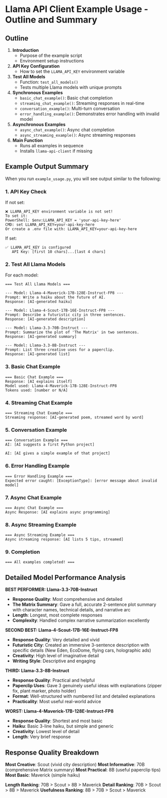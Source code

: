 # Llama API Client Example Usage - Outline and Summary

## Outline

1. **Introduction**
    - Purpose of the example script
    - Environment setup instructions
2. **API Key Configuration**
    - How to set the `LLAMA_API_KEY` environment variable
3. **Test All Models**
    - Function: `test_all_models()`
    - Tests multiple Llama models with unique prompts
4. **Synchronous Examples**
    - `basic_chat_example()`: Basic chat completion
    - `streaming_chat_example()`: Streaming responses in real-time
    - `conversation_example()`: Multi-turn conversation
    - `error_handling_example()`: Demonstrates error handling with invalid model
5. **Asynchronous Examples**
    - `async_chat_example()`: Async chat completion
    - `async_streaming_example()`: Async streaming responses
6. **Main Function**
    - Runs all examples in sequence
    - Installs `llama-api-client` if missing

## Example Output Summary

When you run `example_usage.py`, you will see output similar to the following:

### 1. API Key Check
If not set:
```
❌ LLAMA_API_KEY environment variable is not set!
To set it:
PowerShell: $env:LLAMA_API_KEY = 'your-api-key-here'
CMD: set LLAMA_API_KEY=your-api-key-here
Or create a .env file with: LLAMA_API_KEY=your-api-key-here
```
If set:
```
✅ LLAMA_API_KEY is configured
   API Key: [first 10 chars]...[last 4 chars]
```

### 2. Test All Llama Models
For each model:
```
=== Test All Llama Models ===

--- Model: Llama-4-Maverick-17B-128E-Instruct-FP8 ---
Prompt: Write a haiku about the future of AI.
Response: [AI-generated haiku]

--- Model: Llama-4-Scout-17B-16E-Instruct-FP8 ---
Prompt: Describe a futuristic city in three sentences.
Response: [AI-generated description]

--- Model: Llama-3.3-70B-Instruct ---
Prompt: Summarize the plot of 'The Matrix' in two sentences.
Response: [AI-generated summary]

--- Model: Llama-3.3-8B-Instruct ---
Prompt: List three creative uses for a paperclip.
Response: [AI-generated list]
```

### 3. Basic Chat Example
```
=== Basic Chat Example ===
Response: [AI explains itself]
Model used: Llama-4-Maverick-17B-128E-Instruct-FP8
Tokens used: [number or N/A]
```

### 4. Streaming Chat Example
```
=== Streaming Chat Example ===
Streaming response: [AI-generated poem, streamed word by word]
```

### 5. Conversation Example
```
=== Conversation Example ===
AI: [AI suggests a first Python project]

AI: [AI gives a simple example of that project]
```

### 6. Error Handling Example
```
=== Error Handling Example ===
Expected error caught: [ExceptionType]: [error message about invalid model]
```

### 7. Async Chat Example
```
=== Async Chat Example ===
Async Response: [AI explains async programming]
```

### 8. Async Streaming Example
```
=== Async Streaming Example ===
Async streaming response: [AI lists 5 tips, streamed]
```

### 9. Completion
```
=== All examples completed! ===
```

## Detailed Model Performance Analysis

**BEST PERFORMER: Llama-3.3-70B-Instruct**
- **Response Quality**: Most comprehensive and detailed
- **The Matrix Summary**: Gave a full, accurate 2-sentence plot summary with character names, technical details, and narrative arc
- **Length**: Longest, most complete responses
- **Complexity**: Handled complex narrative summarization excellently

**SECOND BEST: Llama-4-Scout-17B-16E-Instruct-FP8**
- **Response Quality**: Very detailed and vivid
- **Futuristic City**: Created an immersive 3-sentence description with specific details (New Eden, EcoDome, flying cars, holographic ads)
- **Creativity**: High level of imaginative detail
- **Writing Style**: Descriptive and engaging

**THIRD: Llama-3.3-8B-Instruct**
- **Response Quality**: Practical and helpful
- **Paperclip Uses**: Gave 3 genuinely useful ideas with explanations (zipper fix, plant marker, photo holder)
- **Format**: Well-structured with numbered list and detailed explanations
- **Practicality**: Most useful real-world advice

**WORST: Llama-4-Maverick-17B-128E-Instruct-FP8**
- **Response Quality**: Shortest and most basic
- **Haiku**: Basic 3-line haiku, but simple and generic
- **Creativity**: Lowest level of detail
- **Length**: Very brief response

## Response Quality Breakdown

**Most Creative**: Scout (vivid city description)
**Most Informative**: 70B (comprehensive Matrix summary)
**Most Practical**: 8B (useful paperclip tips)
**Most Basic**: Maverick (simple haiku)

**Length Ranking**: 70B > Scout > 8B > Maverick
**Detail Ranking**: 70B > Scout > 8B > Maverick
**Usefulness Ranking**: 8B > 70B > Scout > Maverick

